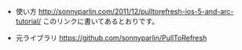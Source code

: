 - 使い方
http://sonnyparlin.com/2011/12/pulltorefresh-ios-5-and-arc-tutorial/
このリンクに書いてあるとおりです。

- 元ライブラリ
https://github.com/sonnyparlin/PullToRefresh
